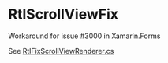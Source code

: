 # RtlScrollViewFix
Workaround for issue #3000 in Xamarin.Forms

See [RtlFixScrollViewRenderer.cs](https://github.com/danielkatz/RtlScrollViewFix/blob/master/RtlScrollViewFix/RtlScrollViewFix.Android/RtlFixScrollViewRenderer.cs)
